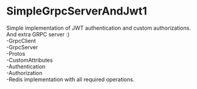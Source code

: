 # SimpleGrpcServerAndJwt1
Simple implementation of JWT authentication and custom authorizations. And extra GRPC server :)</br>
-GrpcClient</br>
-GrpcServer</br>
-Protos</br>
-CustomAttributes</br>
-Authentication</br>
-Authorization</br>
-Redis implementation with all required operations.
